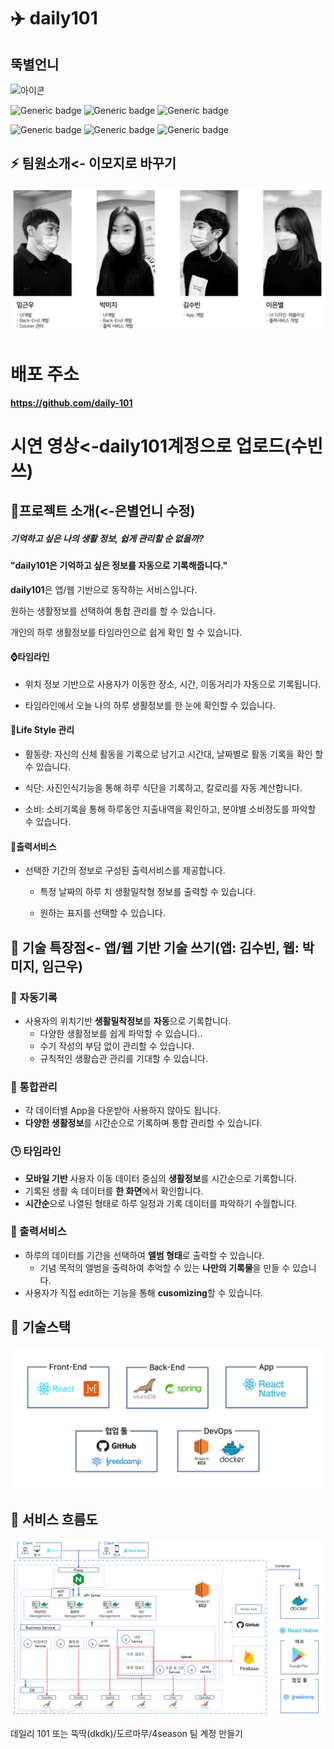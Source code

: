 # ✈️ daily101

## 뚝별언니

![아이콘]()

![Generic badge](https://img.shields.io/badge/react-^16.14.0-brightgreen) ![Generic badge](https://img.shields.io/badge/mobx-^5.15.5-green.svg) ![Generic badge](https://img.shields.io/badge/springboot-2.1.17-yellowgreen.svg)

![Generic badge](https://img.shields.io/badge/maria-8.0.13-yellow.svg) ![Generic badge](https://img.shields.io/badge/react_native-39.0.4-orange.svg) ![Generic badge](https://img.shields.io/badge/styled_components-5.2.1-red.svg)



## ⚡️ 팀원소개<- 이모지로 바꾸기

![](./img/d101_팀원소개.png) 




# 배포 주소

**https://github.com/daily-101**




# 시연 영상<-daily101계정으로 업로드(수빈쓰)



## :rocket:프로젝트 소개(<-은별언니 수정)

##### 기억하고 싶은 나의 생활 정보, 쉽게 관리할 순 없을까? 

#### "daily101은 기억하고 싶은 정보를 자동으로 기록해줍니다."

**daily101**은 앱/웹 기반으로 동작하는 서비스입니다. 

원하는 생활정보를 선택하여 통합 관리를 할 수 있습니다.

개인의 하루 생활정보를 타임라인으로 쉽게 확인 할 수 있습니다.



#### :watch:타임라인

- 위치 정보 기반으로 사용자가 이동한 장소, 시간, 이동거리가 자동으로 기록됩니다.

- 타임라인에서 오늘 나의 하루 생활정보를 한 눈에 확인할 수 있습니다.


#### :running:Life Style 관리

- 활동량: 자신의 신체 활동을 기록으로 남기고 시간대, 날짜별로 활동 기록을 확인 할 수 있습니다.

- 식단: 사진인식기능을 통해 하루 식단을 기록하고, 칼로리를 자동 계산합니다.

- 소비: 소비기록을 통해 하루동안 지출내역을 확인하고, 분야별 소비정도를 파악할 수 있습니다.



#### :fax:출력서비스

- 선택한 기간의 정보로 구성된 출력서비스를 제공합니다.
  
  - 특정 날짜의 하루 치 생활밀착형 정보를 출력할 수 있습니다.

  - 원하는 표지를 선택할 수 있습니다.
  

## 🎯 기술 특장점<- 앱/웹 기반 기술 쓰기(앱: 김수빈, 웹: 박미지, 임근우)

### :memo: 자동기록

- 사용자의 위치기반 **생활밀착정보**를 **자동**으로 기록합니다.
  - 다양한 생활정보를 쉽게 파악할 수 있습니다..
  - 수기 작성의 부담 없이 관리할 수 있습니다.
  - 규칙적인 생활습관 관리를 기대할 수 있습니다.



###  :iphone: 통합관리​

- 각 데이터별 App을 다운받아 사용하지 않아도 됩니다.
- **다양한 생활정보**를 시간순으로 기록하며 통합 관리할 수 있습니다.



###  :clock3: ​타임라인

- **모바일 기반** 사용자 이동 데이터 중심의 **생활정보**를 시간순으로 기록합니다.
- 기록된 생활 속 데이터를 **한 화면**에서 확인합니다.
- **시간순**으로 나열된 형태로 하루 일정과 기록 데이터를 파악하기 수월합니다.



### :open_book: 출력서비스

- 하루의 데이터를 기간을 선택하여 **앨범 형태**로 출력할 수 있습니다.
  - 기념 목적의 앨범을 출력하여 추억할 수 있는 **나만의 기록물**을 만들 수 있습니다.
- 사용자가 직접 edit하는 기능을 통해 **cusomizing**할 수 있습니다.




## 🔗 기술스택

![](./img/d101_기술스택.JPG) 




## 🔎 서비스 흐름도

![](./img/d101_Architecture.png)




데일리 101 또는 뚝딱(dkdk)/도르마무/4season 팀 계정 만들기
